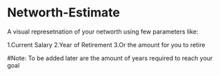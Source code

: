 # Networth-Estimate

A visual represetnation of your networth using few parameters like:

1.Current Salary
2.Year of Retirement
3.Or the amount for you to retire

#Note:
To be added later are the amount of years required to reach your goal
